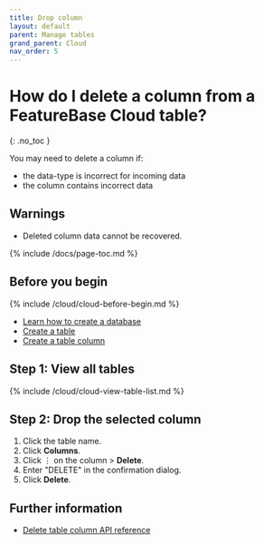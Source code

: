 ```yaml
---
title: Drop column
layout: default
parent: Manage tables
grand_parent: Cloud
nav_order: 5
---
```

# How do I delete a column from a FeatureBase Cloud table?
{: .no_toc }

You may need to delete a column if:
* the data-type is incorrect for incoming data
* the column contains incorrect data

## Warnings

* Deleted column data cannot be recovered.

{% include /docs/page-toc.md %}

## Before you begin

{% include /cloud/cloud-before-begin.md %}
* [Learn how to create a database](/docs/cloud/cloud-databases/cloud-db-manage)
* [Create a table](/docs/cloud/cloud-tables/cloud-table-create)
* [Create a table column](/docs/cloud/cloud-tables/cloud-table-add-column)

## Step 1: View all tables

{% include /cloud/cloud-view-table-list.md %}

## Step 2: Drop the selected column

1. Click the table name.
2. Click **Columns**.
3. Click &#8942; on the column > **Delete**.
5. Enter "DELETE" in the confirmation dialog.
6. Click **Delete**.

## Further information

* [Delete table column API reference](https://api-docs-featurebase-cloud.redoc.ly/v2#operation/deletetableColumn)
